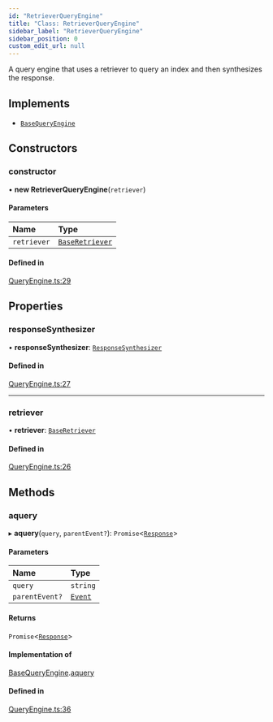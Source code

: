 ```yaml
---
id: "RetrieverQueryEngine"
title: "Class: RetrieverQueryEngine"
sidebar_label: "RetrieverQueryEngine"
sidebar_position: 0
custom_edit_url: null
---
```


A query engine that uses a retriever to query an index and then synthesizes the response.

## Implements

- [`BaseQueryEngine`](../interfaces/BaseQueryEngine.md)

## Constructors

### constructor

• **new RetrieverQueryEngine**(`retriever`)

#### Parameters

| Name | Type |
| :------ | :------ |
| `retriever` | [`BaseRetriever`](../interfaces/BaseRetriever.md) |

#### Defined in

[QueryEngine.ts:29](https://github.com/run-llama/LlamaIndexTS/blob/1a39403/packages/core/src/QueryEngine.ts#L29)

## Properties

### responseSynthesizer

• **responseSynthesizer**: [`ResponseSynthesizer`](ResponseSynthesizer.md)

#### Defined in

[QueryEngine.ts:27](https://github.com/run-llama/LlamaIndexTS/blob/1a39403/packages/core/src/QueryEngine.ts#L27)

___

### retriever

• **retriever**: [`BaseRetriever`](../interfaces/BaseRetriever.md)

#### Defined in

[QueryEngine.ts:26](https://github.com/run-llama/LlamaIndexTS/blob/1a39403/packages/core/src/QueryEngine.ts#L26)

## Methods

### aquery

▸ **aquery**(`query`, `parentEvent?`): `Promise`<[`Response`](Response.md)\>

#### Parameters

| Name | Type |
| :------ | :------ |
| `query` | `string` |
| `parentEvent?` | [`Event`](../interfaces/Event.md) |

#### Returns

`Promise`<[`Response`](Response.md)\>

#### Implementation of

[BaseQueryEngine](../interfaces/BaseQueryEngine.md).[aquery](../interfaces/BaseQueryEngine.md#aquery)

#### Defined in

[QueryEngine.ts:36](https://github.com/run-llama/LlamaIndexTS/blob/1a39403/packages/core/src/QueryEngine.ts#L36)
